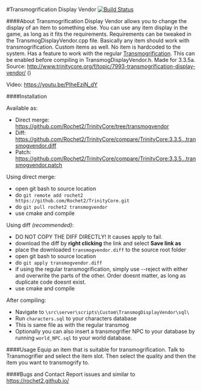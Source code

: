 #Transmogrification Display Vendor [![Build Status](https://travis-ci.org/Rochet2/TrinityCore.svg?branch=transmogvendor)](https://travis-ci.org/Rochet2/TrinityCore)

####About
Transmogrification Display Vendor allows you to change the display of an item to something else.
You can use any item display in the game, as long as it fits the requirements.
Requirements can be tweaked in the TransmogDisplayVendor.cpp file.
Basically any item should work with transmogrification. Custom items as well. No item is hardcoded to the system.
Has a feature to work with the regular [Transmogrification](https://rochet2.github.io/?page=Transmogrification). This can be enabled before compiling in TransmogDisplayVendor.h.
Made for 3.3.5a.<br />
Source: http://www.trinitycore.org/f/topic/7993-transmogrification-display-vendor/ ()

Video: https://youtu.be/PIheEziN_dY

####Installation

Available as:
- Direct merge: https://github.com/Rochet2/TrinityCore/tree/transmogvendor
- Diff: https://github.com/Rochet2/TrinityCore/compare/TrinityCore:3.3.5...transmogvendor.diff
- Patch: https://github.com/Rochet2/TrinityCore/compare/TrinityCore:3.3.5...transmogvendor.patch

Using direct merge:
- open git bash to source location
- do `git remote add rochet2 https://github.com/Rochet2/TrinityCore.git`
- do `git pull rochet2 transmogvendor`
- use cmake and compile

Using diff *(recommended)*:
- DO NOT COPY THE DIFF DIRECTLY! It causes apply to fail.
- download the diff by __right clicking__ the link and select __Save link as__
- place the downloaded `transmogvendor.diff` to the source root folder
- open git bash to source location
- do `git apply transmogvendor.diff`
 - if using the regular transmogrification, simply use --reject with either and overwrite the parts of the other. Order doesnt matter, as long as duplicate code doesnt exist.
- use cmake and compile

After compiling:
- Navigate to `\src\server\scripts\Custom\TransmogDisplayVendor\sql\`
- Run `characters.sql` to your characters database
 - This is same file as with the regular transmog
- Optionally you can also insert a transmogrifier NPC to your database by running `world_NPC.sql` to your world database.

####Usage
Equip an item that is suitable for transmogrification.
Talk to Transmogrifier and select the item slot. Then select the quality and then the item you want to transmogrify to.

####Bugs and Contact
Report issues and similar to https://rochet2.github.io/
